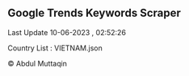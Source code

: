

## Google Trends Keywords Scraper 
 
Last Update 10-06-2023 , 02:52:26

Country List :
VIETNAM.json



© Abdul Muttaqin 
